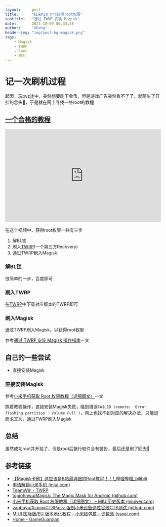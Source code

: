 ```yaml
---
layout:     post
title:      "红米K20 Pro获得root权限"
subtitle:   "通过 TWRP 安装 Magisk"
date:       2021-10-09 00:34:38
author:     "XDong"
header-img: "img/post-bg-magisk.png"
tags:
    - Magisk
    - TWRP
    - Root
    - 刷机
---
```


# 记一次刷机过程

起因：玩pvz途中，突然想要刷下金币，但是游戏广告突然看不了了，就萌生了开挂的念头🤣，于是就在网上寻找一些root的教程

## [一个合格的教程](https://www.bilibili.com/video/BV1Ly4y1u7YE "【Magisk卡刷】这应该是B站最详细的Root教程！！!")

<div style="position: relative; padding: 30% 45%;">
<iframe style="position: absolute; width: 100%; height: 100%; left: 0; top: 0;" src="https://player.bilibili.com/player.html?aid=803520573&bvid=BV1Ly4y1u7YE&cid=353487269&page=1&as_wide=1&high_quality=1&danmaku=1" frameborder="no" scrolling="no" allowfullscreen="true">
</iframe>
</div>

在这个视频中，获得root权限一共有三步

1. 解BL锁
2. 刷入[TWRP](https://twrp.me/)(一个第三方Recovery)
3. 通过TWRP刷入Magisk

### 解BL锁

很简单的一步，百度即可

### 刷入TWRP

在[TWRP](https://twrp.me/)中下载对应版本的TWRP即可

### 刷入Magisk

通过TWRP刷入Magisk，以获得root权限

参考[通过 TWRP 安装 Magisk 操作指南]("https://miuiver.com/install-magisk-via-twrp/")一文

## 自己的一些尝试

- 直接安装Magisk

### 直接安装Magisk

参考[小米手机获取 Root 权限教程（详细图文）](https://miuiver.com/how-to-root-xiaomi-phone/)一文

照着教程操作，直接安装Magisk失败，碰到错误`FAILED (remote: 'Error flashing partition : Volume Full')`，网上也找不到对应的解决办法，只能退而求其次，通过TWRP刷入Magisk

## 总结

虽然成功root并开挂了，但是root后银行软件会有警告，最后还是刷了回去🤣

## 参考链接

- [【Magisk卡刷】这应该是B站最详细的Root教程！！!_哔哩哔哩_bilibili](https://www.bilibili.com/video/BV1Ly4y1u7YE?zw)
- [申请解锁小米手机 (miui.com)](https://www.miui.com/unlock/index.html)
- [TeamWin - TWRP](https://twrp.me/)
- [topjohnwu/Magisk: The Magic Mask for Android (github.com)](https://github.com/topjohnwu/Magisk)
- [小米手机获取 Root 权限教程（详细图文） – MIUI历史版本 (miuiver.com)](https://miuiver.com/how-to-root-xiaomi-phone/)
- [yanbuyu/XiaomiCTSPass: 强制小米设备通过谷歌CTS测试 (github.com)](https://github.com/yanbuyu/XiaomiCTSPass)
- [MIUI 国际版/EU 版本地化教程 - 小米钱包篇 - 少数派 (sspai.com)](https://sspai.com/post/60065)
- [Home - GameGuardian](https://gameguardian.net/ "Awesome Game Cheat")
